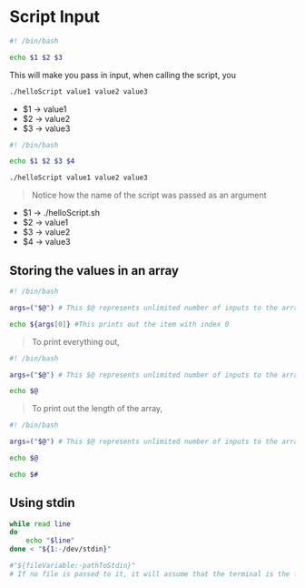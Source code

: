 # Script Input

```sh
#! /bin/bash

echo $1 $2 $3
```

This will make you pass in input, when calling the script, you

```sh
./helloScript value1 value2 value3
```

- $1 -> value1
- $2 -> value2
- $3 -> value3

```sh
#! /bin/bash

echo $1 $2 $3 $4
```

```sh
./helloScript value1 value2 value3
```

> Notice how the name of the script was passed as an argument

- $1 -> ./helloScript.sh
- $2 -> value1
- $3 -> value2
- $4 -> value3

## Storing the values in an array

```sh
#! /bin/bash

args=("$@") # This $@ represents unlimited number of inputs to the array.

echo ${args[0]} #This prints out the item with index 0
```

> To print everything out,

```sh
#! /bin/bash

args=("$@") # This $@ represents unlimited number of inputs to the array.

echo $@
```

> To print out the length of the array,

```sh
#! /bin/bash

args=("$@") # This $@ represents unlimited number of inputs to the array.

echo $@

echo $#
```

## Using stdin

```sh
while read line
do
    echo "$line"
done < "${1:-/dev/stdin}"

#"${fileVariable:-pathToStdin}"
# If no file is passed to it, it will assume that the terminal is the file and whatever is typed into it will be reprinted
```
